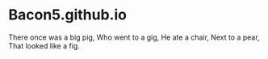 # Bacon5.github.io
There once was a big pig,
 Who went to a gig,
 He ate a chair,
 Next to a pear,
 That looked like a fig.
